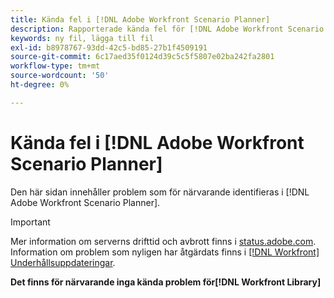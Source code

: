 ```yaml
---
title: Kända fel i [!DNL Adobe Workfront Scenario Planner]
description: Rapporterade kända fel för [!DNL Adobe Workfront Scenario Planner]
keywords: ny fil, lägga till fil
exl-id: b8978767-93dd-42c5-bd85-27b1f4509191
source-git-commit: 6c17aed35f0124d39c5c5f5807e02ba242fa2801
workflow-type: tm+mt
source-wordcount: '50'
ht-degree: 0%

---
```


# Kända fel i [!DNL Adobe Workfront Scenario Planner]

Den här sidan innehåller problem som för närvarande identifieras i [!DNL Adobe Workfront Scenario Planner].

>[!IMPORTANT]
>
>Mer information om serverns drifttid och avbrott finns i [status.adobe.com](https://status.adobe.com). Information om problem som nyligen har åtgärdats finns i [[!DNL Workfront] Underhållsuppdateringar](../maintenance/current-updates.md).

**Det finns för närvarande inga kända problem för[!DNL Workfront Library]**
<!--


-->
